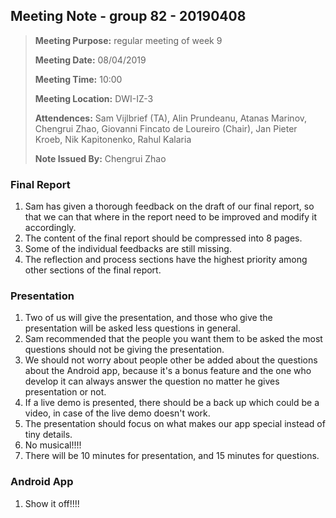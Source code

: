 ## Meeting Note - group 82 - 20190408

> **Meeting Purpose:** regular meeting of week 9
>
> **Meeting Date:** 08/04/2019
>
> **Meeting Time:** 10:00
>
> **Meeting Location:** DWI-IZ-3
>
> **Attendences:**  Sam Vijlbrief (TA), Alin Prundeanu, Atanas Marinov, Chengrui Zhao, Giovanni Fincato de Loureiro (Chair), Jan Pieter Kroeb, Nik Kapitonenko, Rahul Kalaria 
>
> **Note Issued By:** Chengrui Zhao

### Final Report

1. Sam has given a thorough feedback on the draft of our final report, so that we can that where in the report need to be improved and modify it accordingly.
2. The content of the final report should be compressed into 8 pages.
3. Some of the individual feedbacks are still missing.
4. The reflection and process sections have the highest priority among other sections of the final report.

### Presentation

1. Two of us will give the presentation, and those who give the presentation will be asked less questions in general.
2. Sam recommended that the people you want them to be asked the most questions should not be giving the presentation. 
3. We should not worry about people other be added about the questions about the Android app, because it's a bonus feature and the one who develop it can always answer the question no matter he gives presentation or not.
4. If a live demo is presented, there should be a back up which could be a video, in case of the live demo doesn't work.
5. The presentation should focus on what makes our app special instead of tiny details. 
6. No musical!!!!
7. There will be 10 minutes for presentation, and 15 minutes for questions. 

### Android App

1. Show it off!!!!

